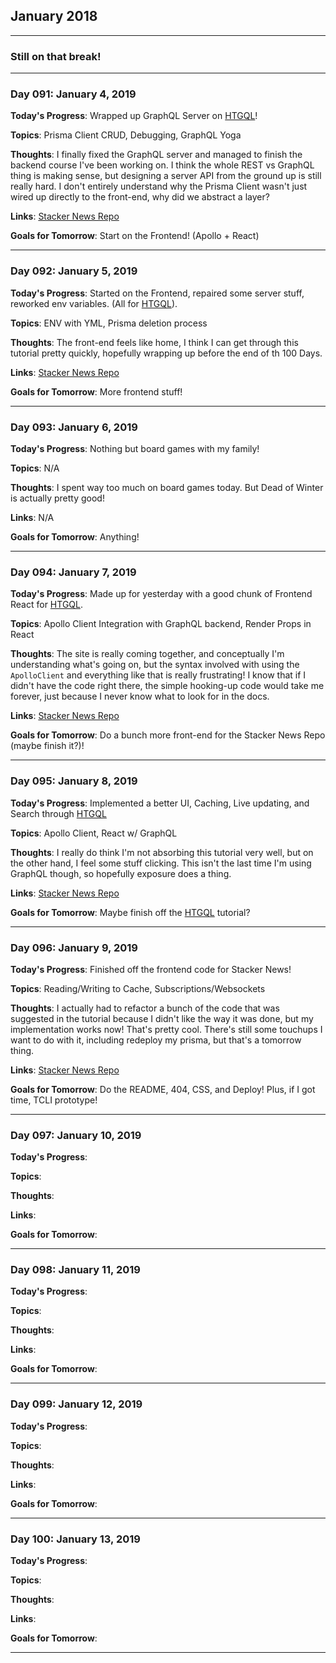 ## January 2018

---

### Still on that break!

---

### Day 091: January 4, 2019

**Today's Progress**: Wrapped up GraphQL Server on [HTGQL][htgql]!

**Topics**: Prisma Client CRUD, Debugging, GraphQL Yoga

**Thoughts**: I finally fixed the GraphQL server and managed to finish the backend course I've been working on. I think the whole REST vs GraphQL thing is making sense, but designing a server API from the ground up is still really hard. I don't entirely understand why the Prisma Client wasn't just wired up directly to the front-end, why did we abstract a layer?

**Links**: [Stacker News Repo][snr]

**Goals for Tomorrow**: Start on the Frontend! (Apollo + React)

---

### Day 092: January 5, 2019

**Today's Progress**: Started on the Frontend, repaired some server stuff, reworked env variables. (All for [HTGQL][htgql]).

**Topics**: ENV with YML, Prisma deletion process

**Thoughts**: The front-end feels like home, I think I can get through this tutorial pretty quickly, hopefully wrapping up before the end of th 100 Days.

**Links**: [Stacker News Repo][snr]

**Goals for Tomorrow**: More frontend stuff!

---

### Day 093: January 6, 2019

**Today's Progress**: Nothing but board games with my family!

**Topics**: N/A

**Thoughts**: I spent way too much on board games today. But Dead of Winter is actually pretty good!

**Links**: N/A

**Goals for Tomorrow**: Anything!

---

### Day 094: January 7, 2019

**Today's Progress**: Made up for yesterday with a good chunk of Frontend React for [HTGQL][htgql].

**Topics**: Apollo Client Integration with GraphQL backend, Render Props in React

**Thoughts**: The site is really coming together, and conceptually I'm understanding what's going on, but the syntax involved with using the `ApolloClient` and everything like that is really frustrating! I know that if I didn't have the code right there, the simple hooking-up code would take me forever, just because I never know what to look for in the docs.

**Links**: [Stacker News Repo][snr]

**Goals for Tomorrow**: Do a bunch more front-end for the Stacker News Repo (maybe finish it?)!

---

### Day 095: January 8, 2019

**Today's Progress**: Implemented a better UI, Caching, Live updating, and Search through [HTGQL][htgql]

**Topics**: Apollo Client, React w/ GraphQL

**Thoughts**: I really do think I'm not absorbing this tutorial very well, but on the other hand, I feel some stuff clicking. This isn't the last time I'm using GraphQL though, so hopefully exposure does a thing.

**Links**: [Stacker News Repo][snr]

**Goals for Tomorrow**: Maybe finish off the [HTGQL][htgql] tutorial?

---

### Day 096: January 9, 2019

**Today's Progress**: Finished off the frontend code for Stacker News!

**Topics**: Reading/Writing to Cache, Subscriptions/Websockets

**Thoughts**: I actually had to refactor a bunch of the code that was suggested in the tutorial because I didn't like the way it was done, but my implementation works now! That's pretty cool. There's still some touchups I want to do with it, including redeploy my prisma, but that's a tomorrow thing.

**Links**: [Stacker News Repo][snr]

**Goals for Tomorrow**: Do the README, 404, CSS, and Deploy! Plus, if I got time, TCLI prototype!

---

### Day 097: January 10, 2019

**Today's Progress**:

**Topics**:

**Thoughts**:

**Links**:

**Goals for Tomorrow**:

---

### Day 098: January 11, 2019

**Today's Progress**:

**Topics**:

**Thoughts**:

**Links**:

**Goals for Tomorrow**:

---

### Day 099: January 12, 2019

**Today's Progress**:

**Topics**:

**Thoughts**:

**Links**:

**Goals for Tomorrow**:

---

### Day 100: January 13, 2019

**Today's Progress**:

**Topics**:

**Thoughts**:

**Links**:

**Goals for Tomorrow**:

---

[htgql]: https://www.howtographql.com/
[snr]: https://github.com/leeandher/stacker-news
